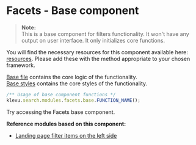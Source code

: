 # Facets - Base component

>**Note:**  
>This is a base component for filters functionality.
>It won't have any output on user interface. It only initializes core functions.  

You will find the necessary resources for this component available here:
[resources](/components/facets/resources). Please add these with the
method appropriate to your chosen framework.  

[Base file](/components/facets/resources/assets/js/klevu-facets.js) contains the core logic of the functionality.  
[Base styles](/components/facets/resources/assets/css/klevu-facets.css) contains the core styles of the functionality.

```javascript
/** Usage of base component functions */
klevu.search.modules.facets.base.FUNCTION_NAME();
```

Try accessing the Facets base component.

**Reference modules based on this component:**
- [Landing page filter items on the left side](/modules/filter-left/landing)